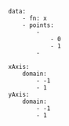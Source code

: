 ```function-plot
data:
	- fn: x
	- points:
		- 
			- 0
			- 1
		- 
		  
xAxis:
	domain:
		- -1
		- 1
yAxis:
	domain:
		- -1
		- 1
```
